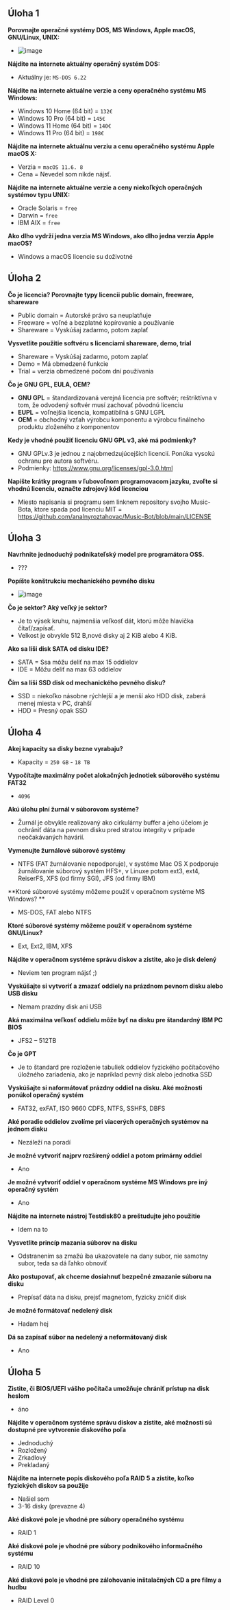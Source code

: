 ## Úloha 1

**Porovnajte operačné systémy DOS, MS Windows, Apple macOS, GNU/Linux, UNIX:**
- ![image](https://user-images.githubusercontent.com/89749147/196609654-f30ed4ca-aef5-4755-a896-6d0869bc4cd7.png)

**Nájdite na internete aktuálny operačný systém DOS:**
- Aktuálny je: `MS-DOS 6.22`

**Nájdite na internete aktuálne verzie a ceny operačného systému MS Windows:**
- Windows 10 Home (64 bit) = `132€`
- Windows 10 Pro (64 bit) = `145€`
- Windows 11 Home (64 bit) = `140€`
- Windows 11 Pro (64 bit) = `198€`

**Nájdite na internete aktuálnu verziu a cenu operačného systému Apple macOS X:**
- Verzia = `macOS 11.6. 8`
- Cena = Nevedel som nikde nájsť.

**Nájdite na internete aktuálne verzie a ceny niekoľkých operačných systémov typu UNIX:**
- Oracle Solaris = `free`
- Darwin = `free`
- IBM AIX = `free`

**Ako dlho vydrží jedna verzia MS Windows, ako dlho jedna verzia Apple macOS?**
- Windows a macOS licencie su doživotné

## Úloha 2

**Čo je licencia? Porovnajte typy licencii public domain, freeware, shareware**
- Public domain = Autorské právo sa neuplatňuje
- Freeware = voľné a bezplatné kopírovanie a používanie
- Shareware = Vyskúšaj zadarmo, potom zaplať

**Vysvetlite použitie softvéru s licenciami shareware, demo, trial**
- Shareware = Vyskúšaj zadarmo, potom zaplať
- Demo = Má obmedzené funkcie
- Trial = verzia obmedzené počom dní používania

**Čo je GNU GPL, EULA, OEM?**
- **GNU GPL** = štandardizovaná verejná licencia pre softvér; reštriktívna v tom, že odvodený
softvér musí zachovať pôvodnú licenciu
- **EUPL** = voľnejšia licencia, kompatibilná s GNU LGPL
- **OEM** = obchodný vzťah výrobcu komponentu a výrobcu finálneho produktu zloženého z komponentov

**Kedy je vhodné použiť licenciu GNU GPL v3, aké má podmienky?**
- GNU GPLv.3 je jednou z najobmedzujúcejších licencií. Ponúka vysokú ochranu pre autora softvéru.
- Podmienky: https://www.gnu.org/licenses/gpl-3.0.html

**Napíšte krátky program v ľubovoľnom programovacom jazyku, zvoľte si vhodnú licenciu, označte zdrojový kód licenciou**
- Miesto napisania si programu sem linknem repository svojho Music-Bota, ktore spada pod licenciu MIT = https://github.com/analnyroztahovac/Music-Bot/blob/main/LICENSE

## Úloha 3

**Navrhnite jednoduchý podnikateľský model pre programátora OSS.**
- ???

**Popíšte konštrukciu mechanického pevného disku**
- ![image](https://user-images.githubusercontent.com/89749147/196614682-d5997f85-80c2-44bd-a85c-21370cdde3ff.png)

**Čo je sektor? Aký veľký je sektor?**
- Je to výsek kruhu, najmenšia veľkosť dát, ktorú môže hlavička čítať/zapísať.
- Velkost je obvykle 512 B,nové disky aj 2 KiB alebo 4 KiB.

**Ako sa líši disk SATA od disku IDE?**
- SATA = Ssa môžu deliť na max 15 oddielov
- IDE = Môžu deliť na max 63 oddielov

**Čím sa líši SSD disk od mechanického pevného disku?**
- SSD = niekoľko násobne rýchlejší a je menší ako HDD disk, zaberá menej miesta v PC, drahší
- HDD = Presný opak SSD

## Úloha 4

**Akej kapacity sa disky bezne vyrabaju?**
- Kapacity = `250 GB` - `18 TB`

**Vypočítajte maximálny počet alokačných jednotiek súborového systému FAT32**
- `4096`

**Akú úlohu plní žurnál v súborovom systéme?**
- Žurnál je obvykle realizovaný ako cirkulárny buffer a jeho účelom je ochrániť dáta na pevnom disku
pred stratou integrity v prípade neočakávaných havárií.

**Vymenujte žurnálové súborové systémy**
- NTFS (FAT žurnálovanie nepodporuje), v systéme Mac OS X podporuje žurnálovanie súborový systém
HFS+, v Linuxe potom ext3, ext4, ReiserFS, XFS (od firmy SGI), JFS (od firmy IBM)

**Ktoré súborové systémy môžeme použiť v operačnom systéme MS Windows? **
- MS-DOS, FAT alebo NTFS

**Ktoré súborové systémy môžeme použiť v operačnom systéme GNU/Linux?**
- Ext, Ext2, IBM, XFS

**Nájdite v operačnom systéme správu diskov a zistite, ako je disk delený**
- Neviem ten program nájsť ;)

**Vyskúšajte si vytvoriť a zmazať oddiely na prázdnom pevnom disku alebo USB disku**
- Nemam prazdny disk ani USB

**Aká maximálna veľkosť oddielu môže byť na disku pre štandardný IBM PC BIOS**
- JFS2 – 512TB

**Čo je GPT**
- Je to štandard pre rozloženie tabuliek oddielov fyzického počítačového úložného zariadenia, ako je napríklad pevný disk alebo jednotka SSD

**Vyskúšajte si naformátovať prázdny oddiel na disku. Aké možnosti ponúkol operačný systém**
- FAT32, exFAT, ISO 9660 CDFS, NTFS, SSHFS, DBFS

**Aké poradie oddielov zvolíme pri viacerých operačných systémov na jednom disku**
- Nezáleží na poradí

**Je možné vytvoriť najprv rozšírený oddiel a potom primárny oddiel**
- Ano

**Je možné vytvoriť oddiel v operačnom systéme MS Windows pre iný operačný systém**
- Ano

**Nájdite na internete nástroj Testdisk80 a preštudujte jeho použitie**
- Idem na to

**Vysvetlite princíp mazania súborov na disku**
- Odstranením sa zmažú iba ukazovatele na dany subor, nie samotny subor, teda sa dá ľahko obnoviť

**Ako postupovať, ak chceme dosiahnuť bezpečné zmazanie súboru na disku**
- Prepísať dáta na disku, prejsť magnetom, fyzicky zničiť disk

**Je možné formátovať nedelený disk**
- Hadam hej

**Dá sa zapísať súbor na nedelený a neformátovaný disk**
- Ano

## Úloha 5

**Zistite, či BIOS/UEFI vášho počítača umožňuje chrániť prístup na disk heslom**
- áno

**Nájdite v operačnom systéme správu diskov a zistite, aké možnosti sú dostupné pre vytvorenie 
diskového poľa**
- Jednoduchý
- Rozložený
- Zrkadlový
- Prekladaný

**Nájdite na internete popis diskového poľa RAID 5 a zistite, koľko fyzických diskov sa použije**
- Našiel som
- 3-16 disky (prevazne 4)

**Aké diskové pole je vhodné pre súbory operačného systému**
- RAID 1

**Aké diskové pole je vhodné pre súbory podnikového informačného systému**
- RAID 10

**Aké diskové pole je vhodné pre zálohovanie inštalačných CD a pre filmy a hudbu**
- RAID Level 0










